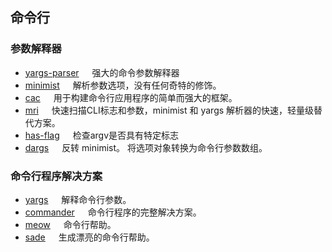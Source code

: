 


## 命令行

### 参数解释器

- [yargs-parser](https://www.npmjs.com/package/yargs-parser) <img src="https://img.shields.io/jsdelivr/npm/hy/yargs-parser" height="13" /> 强大的命令参数解释器
- [minimist](https://www.npmjs.com/package/minimist) <img src="https://img.shields.io/jsdelivr/npm/hy/minimist" height="13" /> 解析参数选项，没有任何奇特的修饰。
- [cac](https://github.com/cacjs/cac) <img src="https://img.shields.io/jsdelivr/npm/hy/cac" height="13" /> 用于构建命令行应用程序的简单而强大的框架。
- [mri](https://www.npmjs.com/package/mri) <img src="https://img.shields.io/jsdelivr/npm/hy/mri" height="13" /> 快速扫描CLI标志和参数，minimist 和 yargs 解析器的快速，轻量级替代方案。
- [has-flag](https://www.npmjs.com/package/has-flag) <img src="https://img.shields.io/jsdelivr/npm/hy/has-flag" height="13" /> 检查argv是否具有特定标志
- [dargs](https://www.npmjs.com/package/dargs) <img src="https://img.shields.io/jsdelivr/npm/hy/dargs" height="13" /> 反转 minimist。 将选项对象转换为命令行参数数组。

### 命令行程序解决方案

- [yargs](https://www.npmjs.com/package/yargs) <img src="https://img.shields.io/jsdelivr/npm/hy/yargs" height="13" /> 解释命令行参数。
- [commander](https://www.npmjs.com/package/commander) <img src="https://img.shields.io/jsdelivr/npm/hy/commander" height="13" /> 命令行程序的完整解决方案。
- [meow](https://www.npmjs.com/package/meow) <img src="https://img.shields.io/jsdelivr/npm/hy/meow" height="13" /> 命令行帮助。
- [sade](https://www.npmjs.com/package/sade) <img src="https://img.shields.io/jsdelivr/npm/hy/sade" height="13" /> 生成漂亮的命令行帮助。
